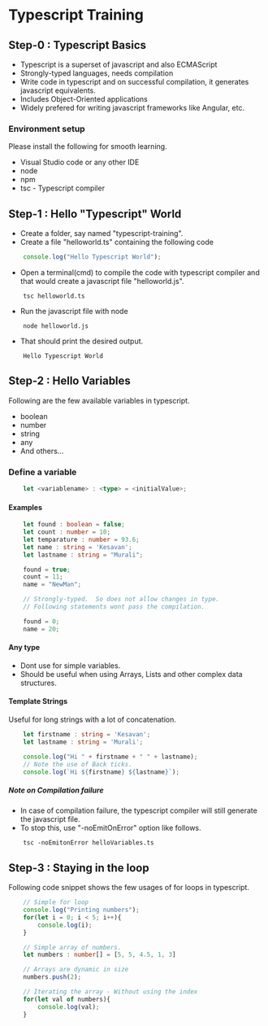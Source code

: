 # Typescript Training

## Step-0 : Typescript Basics

- Typescript is a superset of javascript and also ECMAScript
- Strongly-typed languages, needs compilation
- Write code in typescript and on successful compilation, it generates javascript equivalents.
- Includes Object-Oriented applications
- Widely prefered for writing javascript frameworks like Angular, etc.

### Environment setup

Please install the following for smooth learning.
    
- Visual Studio code or any other IDE
- node
- npm
- tsc - Typescript compiler

## Step-1 : Hello "Typescript" World

- Create a folder, say named "typescript-training".
- Create a file "helloworld.ts" containing the following code
```typescript
    console.log("Hello Typescript World");
```
- Open a terminal(cmd) to compile the code with typescript compiler and that would create a javascript file "helloworld.js".
```shell
    tsc helloworld.ts
```
- Run the javascript file with node
```shell
    node helloworld.js
```
- That should print the desired output.
```shell
    Hello Typescript World
```

## Step-2 : Hello Variables

Following are the few available variables in typescript.

- boolean
- number
- string
- any
- And others...

### Define a variable

```typescript
    let <variablename> : <type> = <initialValue>;
```
#### Examples

```typescript
    let found : boolean = false;
    let count : number = 10;
    let temparature : number = 93.6;
    let name : string = 'Kesavan';
    let lastname : string = "Murali";

    found = true;
    count = 11;
    name = "NewMan";

    // Strongly-typed.  So does not allow changes in type.
    // Following statements wont pass the compilation.

    found = 0;
    name = 20;
```

#### Any type

- Dont use for simple variables.
- Should be useful when using Arrays, Lists and other complex data structures.

#### Template Strings

Useful for long strings with a lot of concatenation.
```typescript
    let firstname : string = 'Kesavan';
    let lastname : string = 'Murali';

    console.log("Hi " + firstname + " " + lastname);
    // Note the use of Back ticks.
    console.log(`Hi ${firstname} ${lastname}`);
```

##### Note on Compilation failure

- In case of compilation failure, the typescript compiler will still generate the javascript file.  
- To stop this, use "-noEmitOnError" option like follows.
```shell
    tsc -noEmitonError helloVariables.ts
```

## Step-3 : Staying in the loop

Following code snippet shows the few usages of for loops in typescript.
```typescript
    // Simple for loop
    console.log("Printing numbers");
    for(let i = 0; i < 5; i++){
        console.log(i);
    }

    // Simple array of numbers.
    let numbers : number[] = [5, 5, 4.5, 1, 3]

    // Arrays are dynamic in size
    numbers.push(2);

    // Iterating the array - Without using the index
    for(let val of numbers){
        console.log(val);
    }
```